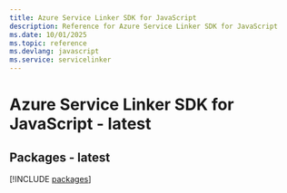 ```yaml
---
title: Azure Service Linker SDK for JavaScript
description: Reference for Azure Service Linker SDK for JavaScript
ms.date: 10/01/2025
ms.topic: reference
ms.devlang: javascript
ms.service: servicelinker
---
```

# Azure Service Linker SDK for JavaScript - latest
## Packages - latest
[!INCLUDE [packages](service-linker-index.md)]